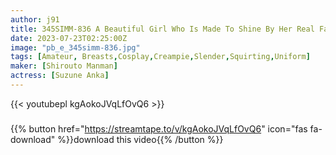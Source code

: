 ```yaml
---
author: j91
title: 345SIMM-836 A Beautiful Girl Who Is Made To Shine By Her Real Father! A Healthy Slender Girl Who Accepts Vaginal Cum Shot Of An Old Man To Support Her Life! [Today (18)] (Suzune Anka)
date: 2023-07-23T02:25:00Z
image: "pb_e_345simm-836.jpg"
tags: [Amateur, Breasts,Cosplay,Creampie,Slender,Squirting,Uniform]
maker: [Shirouto Manman]
actress: [Suzune Anka]
---
```



{{< youtubepl kgAokoJVqLfOvQ6 >}}
###

{{% button href="https://streamtape.to/v/kgAokoJVqLfOvQ6" icon="fas fa-download" %}}download this video{{% /button %}}

